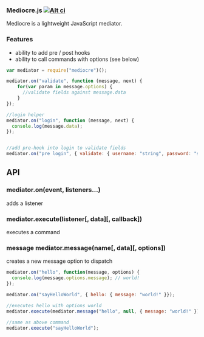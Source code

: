 ### Mediocre.js [![Alt ci](https://travis-ci.org/classdojo/mediocre.js.png)](https://travis-ci.org/classdojo/mediocre.js)

Mediocre is a lightweight JavaScript mediator. 

### Features

- ability to add pre / post hooks
- ability to call commands with options (see below)

```javascript
var mediator = require("mediocre")();

mediator.on("validate", function (message, next) {
    for(var param in message.options) {
      //validate fields against message.data
    }
});

//login helper
mediator.on("login", function (message, next) {
  console.log(message.data);
});


//add pre-hook into login to validate fields
mediator.on("pre login", { validate: { username: "string", password: "string" }});
```


## API

### mediator.on(event, listeners...)

adds a listener

### mediator.execute(listener[, data][, callback])

executes a command

### message mediator.message(name[, data][, options])

creates a new message option to dispatch

```javascript
mediator.on("hello", function(message, options) {
  console.log(message.options.message); // world!
});

mediator.on("sayHelloWorld", { hello: { message: "world!" }});

//executes hello with options world
mediator.execute(mediator.message("hello", null, { message: "world!" }));

//same as above command
mediator.execute("sayHelloWorld"); 
```
